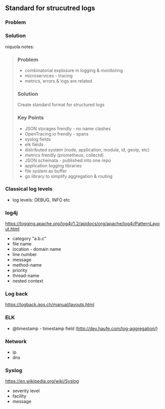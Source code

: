 ## Standard for strucutred logs

### Problem

### Solution




niquola notes:

>   ### Problem
>
>   * combinatorial explosure in logging & monitoring
>   * microservices - tracing
>   * metrics, errors & logs are related
>
>   ### Solution
>
>   Create standard format for structured logs
>
>   ### Key Points
>
>   * JSON storages frendly - no name clashes
>   * OpenTracing.io frendly - spans
>   * syslog fields
>   * elk fields
>   * distributed system (node, application, module, id, geoIp, etc)
>   * metrics frendly (prometheus, collectd)
>   * JSON schemata - published into one repo
>   * application logging libraries
>   * file system as buffer 
>   * go library to simplify aggregation & routing


### Classical log levels

* log levels: DEBUG, INFO etc 

### log4j

https://logging.apache.org/log4j/1.2/apidocs/org/apache/log4j/PatternLayout.html

* category "a.b.c"
* file name
* location - domain name
* line number
* message
* method-name
* priority
* thread-name
* nested context

### Log back

https://logback.qos.ch/manual/layouts.html

### ELK

* @timestamp - timestamp field  (http://dev.haufe.com/log-aggregation/)


### Network

* ip
* dns

### Syslog

https://en.wikipedia.org/wiki/Syslog

* severity level
* facility
* message


